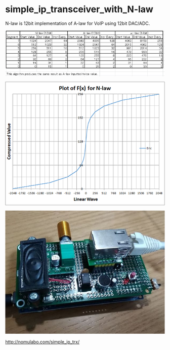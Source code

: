 # simple_ip_transceiver_with_N-law
N-law is 12bit implementation of A-law for VoIP using 12bit DAC/ADC.

<img alt="" src="https://raw.githubusercontent.com/7m4mon/simple_ip_transceiver_with_N-law/master/Comparison_of_law_algorithm.PNG"><br>

<img alt="" src="https://raw.githubusercontent.com/7m4mon/simple_ip_transceiver_with_N-law/master/n-law_plot.png"><br>

<img alt="" src="https://raw.githubusercontent.com/7m4mon/simple_ip_transceiver_with_N-law/master/due_shield.jpg"><br>

http://nomulabo.com/simple_ip_trx/
